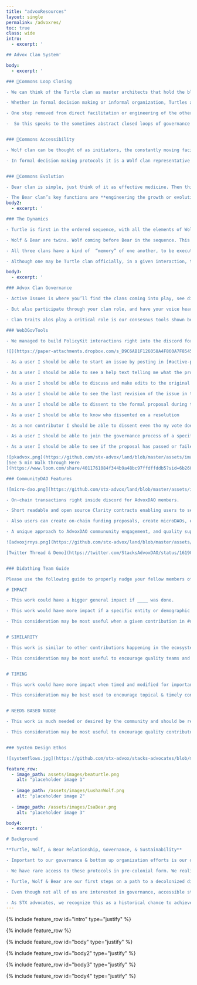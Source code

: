 ```yaml
---
title: "advoxResources"
layout: single
permalink: /advoxres/
toc: true
class: wide
intro:
  - excerpt: '

## Advox Clan System'

body:
  - excerpt: '

### 🐢Commons Loop Closing

- We can think of the Turtle clan as master architects that hold the blueprints …but in this case the house is on a global web3 scale. Key characteristics or functions of Turtles in a system are **_observation & validation_**.

- Whether in formal decision making or informal organization, Turtles are the ones who observe deliberation between Wolf and Bear and validate whether protocols were followed. In an informal interaction, for example, the Turtle will be the quiet one during a dialogue, waiting until the end to weigh the dialogue against the core values of the system.

- One step removed from direct facilitation or engineering of the other clans, and with a keen engineering eye, Turtles make for the ideal trackers of closed loops of values. So Turtles are tracking the dialogue and sense-making between clans to ensure integrity of the system, to ensure value is circulated to where generators of that value work and live, and to ensure that there is no pure extraction in the system design. 

-  So this speaks to the sometimes abstract closed loops of governance protocols or community value circulation. It also includes the tangible closed loops needed in ecological sustainability the world over. Ensuring long term Commons sustainability of many variations is built right into our Stacks Advocates system. Turtles validate that these variations are aligned with core values.


### 🐺Commons Accessibility

- Wolf clan can be thought of as initiators, the constantly moving facilitators of Commons accessibility. The sparks for deliberation of important issues or actions; the guides for empowered paths of information dissemination. Key function being **_to gather the minds and voices of generators of value in consensus_**.

- In formal decision making protocols it is a Wolf clan representative who initiates processes; bringing issues to the floor. Deliberation, if at all needed, happens between Wolf & Bear clans while the Turtle clan observes before validation or further deliberation. Wolf clan’s informal social organization function revolves around providing direct access to Commons to anybody interested. Whether the Commons of empowered bottom up consensus decision making or the Commons of innovation and value(s) circulation in the Stacks Advocates ecosystem. This empowered accessibility functions as a regenerating catalyst to push ecosystems forward.


### 🐻Commons Evolution

- Bear clan is simple, just think of it as effective medicine. Then think of medicine in all its possible forms; even the function of good friendship or guidance. Bears are the masters of transformative potential and effective transition. Key for our Stacks ecosystem, focused on OSS in Can’t Be Evil design & engineering, for a user-empowered internet. Transformation away from conventional models is fundamental for folks coming into our ecosystem, but just as important for our system too.

- The Bear clan’s key functions are **engineering the growth or evolution of complex systems are healthy_**. Bears are responsible for the bridgework away from harmful structures… but they are also responsible for ensuring we don’t move too hastily into paradigm-shifting innovation. Bears are the medicine necessary for slowing down the process of change while doing due diligence to harvest and repurpose institutional leftovers on the careful terms of the community.'  
body2:
  - excerpt: '

### The Dynamics

- Turtle is first in the ordered sequence, with all the elements of Wolf & Bear therein. 

- Wolf & Bear are twins. Wolf coming before Bear in the sequence. This hints at a dynamic use of the three tiered system design rather than static.

- All three clans have a kind of  “memory” of one another, to be executed when needed in formal or informal social organization.

- Although one may be Turtle clan officially, in a given interaction, they may be best suited to assume their Wolf or Bear functions too.'

body3:
  - excerpt: '

### Advox Clan Governance 

- Active Issues is where you’ll find the clans coming into play, see different community governance proposals to learn why the advocates program is the way it is now.

- But also participate through your clan role, and have your voice heard at the heart of AdvoxDAO decision making processes

- Clan traits alos play a critical role is our consesnus tools shown below. Leveraging Harvard/Oxford Metagov research groups PolicyKit.

### Web3GovTools

- We managed to build PolicyKit interactions right into the discord for users, with the post author’s thread updates being uploaded to PK seamlessly. 

![](https://paper-attachments.dropbox.com/s_D9C6AB1F126058A4F860A7F8545E04CE86C4CE3483D1C476A433A596927478BD_1648493089424_Hz+Gov.png)

- As a user I should be able to start an issue by posting in [#active-proposals](https://advox-dao.com/advoxgov/#active)

- As a user I should be able to see a help text telling me what the process is gonna be like

- As a user I should be able to discuss and make edits to the original issue that being the message

- As a user I should be able to see the last revision of the issue in the [#formal-proposals](https://advox-dao.com/advoxgov/#advoxgov) channel after the period of discussion expires

- As a user I should be able to dissent to the formal proposal during the voting period

- As a user I should be able to know who dissented on a resolution

- As a non contributor I should be able to dissent even tho my vote does not count

- As a user I should be able to join the governance process of a specific issue by reacting with 👀

- As a user I should be able to see if the proposal has passed or failed

![pkadvox.png](https://github.com/stx-advox/land/blob/master/assets/images/pkadvox.png?raw=true)
[See 5 min Walk through Here
](https://www.loom.com/share/4011761084f344b9a48bc97ffdffddb5?sid=6b260503-3e93-433d-863d-c5c73cc2bb03)

### CommunityDAO Features 

![micro-dao.png](https://github.com/stx-advox/land/blob/master/assets/images/micro-dao.png?raw=true)

- On-chain transactions right inside discord for AdvoxDAO members. 

- Short readable and open source Clarity contracts enabling users to send stx & other crytpo to one another with their .btc names. 

- Also users can create on-chain funding proposals, create microDAOs, execute funding to DAOs etc. 

- A unique approach to AdvoxDAO commununity engagement, and quality support Stacks Grants programs!

![advoxjrnys.png](https://github.com/stx-advox/land/blob/master/assets/images/advoxjrnys.png?raw=true)

[Twitter Thread & Demo](https://twitter.com/StacksAdvoxDAO/status/1619052833713848321?s=20)


### Didathing Team Guide

Please use the following guide to properly nudge your fellow members of advocates in impactful directions in the ecosystem. Use the #props channel along with the guide below to reach out to them. 

# IMPACT 

- This work could have a bigger general impact if ____ was done. 

- This work would have more impact if a specific entity or demographic knew it was useful. 

- This consideration may be most useful when a given contribution in #did-a-thing is falling short of general impact desired for the Stacks community. 


# SIMILARITY 

- This work is similar to other contributions happening in the ecosystem and could be even more impactful as a team effort. 

- This consideration may be most useful to encourage quality teams and avoid repeat efforts in #did-a-thing. 


# TIMING

- This work could have more impact when timed and modified for important ecosystem happenings i.e events, exciting network updates of releases etc. 

- This consideration may be best used to encourage topical & timely contributions in #did-a-thing.


# NEEDS BASED NUDGE

- This work is much needed or desired by the community and should be replicated by more individuals or collectives. 

- This consideration may be most useful to encourage quality contributors & contribution paths in #did-a-thing. 


### System Design Ethos

![systemflows.jpg](https://github.com/stx-advox/stacks-advocates/blob/main/assets/css/systemflows.jpg?raw=true)'

feature_row:
  - image_path: assets/images/beaturtle.png
    alt: "placeholder image 1"
    
  - image_path: /assets/images/LushanWolf.png
    alt: "placeholder image 2"
    
  - image_path: /assets/images/IsaBear.png
    alt: "placeholder image 3"

body4:
  - excerpt: '

# Background 

**Turtle, Wolf, & Bear Relationship, Governance, & Sustainability**

- Important to our governance & bottom up organization efforts is our direct dialogue with a historical indigenous council, The Kanienkehaka (Mohawk) of The Five Nations Longhouse Confederacy. Early settler colonists were exposed to their matrilineal protocols of organization, which catalyzed modern concepts and language of Democratic values, Federalism, three branches of government & much more.

- We have rare access to these protocols in pre-colonial form. We realize there was an entire culture of checks & balances omitted from our modern systems of social organization & representation, precisely due to lack of peaceful dialogue with Native nations.

- Turtle, Wolf & Bear are our first steps on a path to a decolonized dialogue that can enable authentic alternatives to conventional governance, which is often easier said than actually achieved. TWB is the three tiered clan system of the Kanienkehaka, which for millennia carved empowered paths of bottom up representation for entire Native nations. Speaking to deep cosmological functions of organization, the protocols are designed to maximize modularity for any collective of autonomous organizations.

- Even though not all of us are interested in governance, accessible structures designed for empowered voices & representation are fundamental to fair power distribution. With TWB tapping into deep functions of the STX ecosystem, we can leverage autonomous organization well beyond just governance benefits & into blockchain innovation sustainability. Bottom up power here includes built-in structures for innovation decoupled from top down, value alienating control.

- As STX advocates, we recognize this as a historical chance to achieve distributed power in blockchain based systems. An important means for long term sustainability in blockchain systems. Hope you are as excited as we are to learn and build together in this indigenous dialogue for sustainable protocols of organization.'
---
```


{% include feature_row id="intro" type="justify" %}

{% include feature_row %}

{% include feature_row id="body" type="justify" %}

{% include feature_row id="body2" type="justify" %}

{% include feature_row id="body3" type="justify" %}

{% include feature_row id="body4" type="justify" %}
